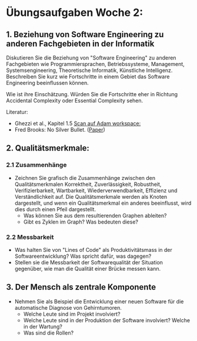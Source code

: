 # Übungsaufgaben Woche 2:

## 1. Beziehung von Software Engineering zu anderen Fachgebieten in der Informatik
Diskutieren Sie die Beziehung von "Software Engineering" zu anderen Fachgebieten wie 
Programmiersprachen, Betriebssysteme, Management, Systemsengineering, Theoretische Informatik, Künstliche Intelligenz.
Beschreiben Sie kurz wie Fortschritte in einem Gebiet das Software Engineering beeinflussen können.

Wie ist ihre Einschätzung. Würden Sie die Fortschritte eher in Richtung Accidental Complexity oder Essential Complexity sehen.

Literatur: 
* Ghezzi et al., Kapitel 1.5 [Scan auf Adam workspace: ](https://adam.unibas.ch/goto_adam_file_840450_download.html)
* Fred Brooks: No Silver Bullet. ([Paper](http://worrydream.com/refs/Brooks-NoSilverBullet.pdf))

## 2. Qualitätsmerkmale: 

### 2.1 Zusammenhänge
* Zeichnen Sie grafisch die Zusammenhänge zwischen den Qualitätsmerkmalen Korrektheit, Zuverlässigkeit, Robustheit, Verifizierbarkeit, Wartbarkeit, Wiederverwendbarkeit, Effizienz und Verständlichkeit auf. Die Qualitätsmerkmale werden als 
Knoten dargestellt, und wenn ein Qualitätsmerkmal ein anderes beeinflusst, wird dies durch einen Pfeil dargestellt. 
    * Was können Sie aus dem resultierenden Graphen ableiten?
    * Gibt es Zyklen im Graph? Was bedeuten diese?


### 2.2 Messbarkeit
* Was halten Sie von "Lines of Code" als Produktivitätsmass in der Softwareentwicklung? Was spricht dafür, was dagegen?
* Stellen sie die Messbarkeit der Softwarequalität der Situation gegenüber, wie man die Qualität einer Brücke messen kann. 

## 3. Der Mensch als zentrale Komponente 
* Nehmen Sie als Beispiel die Entwicklung einer neuen Software für die automatische Diagnose von Gehirntumoren. 
    * Welche Leute sind im Projekt involviert? 
    * Welche Leute sind in der Produktion der Software involviert? Welche in der Wartung? 
    * Was sind die Rollen?



